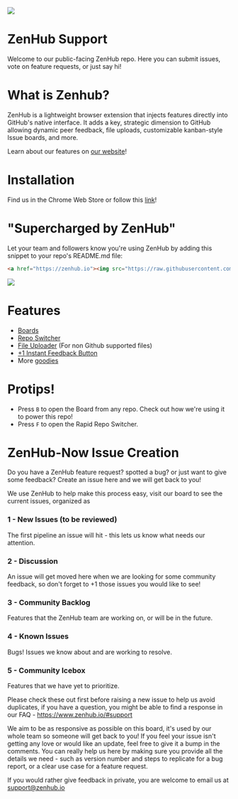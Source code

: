 <a href="https://zenhub.io"><img src="https://raw.githubusercontent.com/ZenHubIO/support/master/zenhub-badge.svg"></a>

ZenHub Support
==========

Welcome to our public-facing ZenHub repo. Here you can submit issues, vote on feature requests, or just say hi!

# What is Zenhub?
ZenHub is a lightweight browser extension that injects features directly into GitHub's native interface. It adds a key, strategic dimension to GitHub allowing dynamic peer feedback, file uploads, customizable kanban-style Issue boards, and more.

Learn about our features on [our website](https://www.zenhub.io/)!

# Installation

Find us in the Chrome Web Store or follow this [link](https://www.zenhub.io/)!

# "Supercharged by ZenHub"
Let your team and followers know you're using ZenHub by adding this snippet to your repo's README.md file:

```html
<a href="https://zenhub.io"><img src="https://raw.githubusercontent.com/ZenHubIO/support/master/zenhub-badge.svg"></a>
```
<a href="https://zenhub.io"><img src="https://raw.githubusercontent.com/ZenHubIO/support/master/zenhub-badge.svg"></a>

# Features
- [Boards](https://www.zenhub.io/features#boards)
- [Repo Switcher](https://www.zenhub.io/features#repo-switcher)
- [File Uploader](https://www.zenhub.io/#features) (For non Github supported files)
- [+1 Instant Feedback Button](https://www.zenhub.io/#features)
- More [goodies](https://www.zenhub.io/features)

# Protips!
- Press `B` to open the Board from any repo. Check out how we're using it to power this repo!
- Press `F` to open the Rapid Repo Switcher.


# ZenHub-Now Issue Creation

Do you have a ZenHub feature request? spotted a bug? or just want to give some feedback? Create an issue here and we will get back to you!

We use ZenHub to help make this process easy, visit our board to see the current issues, organized as

### 1 - New Issues (to be reviewed)

The first pipeline an issue will hit - this lets us know what needs our attention.

### 2 - Discussion

An issue will get moved here when we are looking for some community feedback, so don't forget to +1 those issues you would like to see!

### 3 - Community Backlog

Features that the ZenHub team are working on, or will be in the future.

### 4 - Known Issues

Bugs! Issues we know about and are working to resolve.


### 5 - Community Icebox

Features that we have yet to prioritize.

Please check these out first before raising a new issue to help us avoid duplicates, if you have a question, you might be able to find a response in our FAQ - https://www.zenhub.io/#support

We aim to be as responsive as possible on this board, it's used by our whole team so someone will get back to you! If you feel your issue isn't getting any love or would like an update, feel free to give it a bump in the comments. You can really help us here by making sure you provide all the details we need - such as version number and steps to replicate for a bug report, or a clear use case for a feature request.

If you would rather give feedback in private, you are welcome to email us at support@zenhub.io



